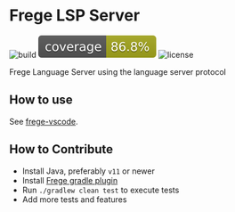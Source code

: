 # Frege LSP Server

![build](https://github.com/tricktron/frege-lsp-server/actions/workflows/build.yml/badge.svg)
![coverage](.github/badges/jacoco.svg)
![license](https://img.shields.io/github/license/tricktron/frege-lsp-server)

Frege Language Server using the language server protocol

## How to use

See [frege-vscode](https://github.com/tricktron/frege-vscode).

## How to Contribute
- Install Java, preferably `v11` or newer
- Install [Frege gradle plugin](https://github.com/tricktron/frege-gradle-plugin/tree/master)
- Run `./gradlew clean test` to execute tests
- Add more tests and features






